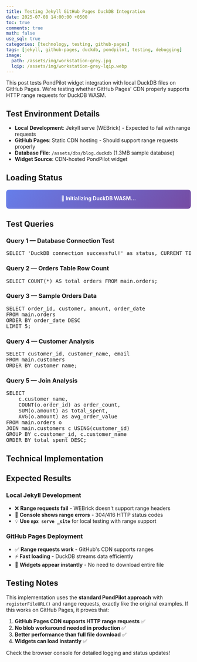 ```yaml
---
title: Testing Jekyll GitHub Pages DuckDB Integration
date: 2025-07-08 14:00:00 +0500
toc: true
comments: true
math: false
use_sql: true
categories: [technology, testing, github-pages]
tags: [jekyll, github-pages, duckdb, pondpilot, testing, debugging]
image:
  path: /assets/img/workstation-grey.jpg
  lqip: /assets/img/workstation-grey-lqip.webp
---
```


This post tests PondPilot widget integration with local DuckDB files on GitHub Pages. We're testing whether GitHub Pages' CDN properly supports HTTP range requests for DuckDB WASM.

## Test Environment Details

- **Local Development**: Jekyll serve (WEBrick) - Expected to fail with range requests
- **GitHub Pages**: Static CDN hosting - Should support range requests properly
- **Database File**: `/assets/dbs/blog.duckdb` (1.3MB sample database)
- **Widget Source**: CDN-hosted PondPilot widget

## Loading Status

<div id="duckdb-status" style="
  padding: 15px;
  margin: 20px 0;
  border-radius: 8px;
  background: linear-gradient(135deg, #667eea 0%, #764ba2 100%);
  color: white;
  text-align: center;
  font-weight: bold;
">
  <div id="status-text">🔧 Initializing DuckDB WASM...</div>
  <div id="status-details" style="font-size: 0.9em; margin-top: 5px; opacity: 0.9;"></div>
</div>

## Test Queries

### Query 1 — Database Connection Test
<pre class="pondpilot-db">SELECT 'DuckDB connection successful!' as status, CURRENT_TIMESTAMP as loaded_at;</pre>

### Query 2 — Orders Table Row Count
<pre class="pondpilot-db">SELECT COUNT(*) AS total_orders FROM main.orders;</pre>

### Query 3 — Sample Orders Data
<pre class="pondpilot-db">SELECT order_id, customer, amount, order_date 
FROM main.orders 
ORDER BY order_date DESC 
LIMIT 5;</pre>

### Query 4 — Customer Analysis
<pre class="pondpilot-db">SELECT customer_id, customer_name, email 
FROM main.customers 
ORDER BY customer_name;</pre>

### Query 5 — Join Analysis
<pre class="pondpilot-db">SELECT 
    c.customer_name,
    COUNT(o.order_id) as order_count,
    SUM(o.amount) as total_spent,
    AVG(o.amount) as avg_order_value
FROM main.orders o
JOIN main.customers c USING(customer_id)
GROUP BY c.customer_id, c.customer_name
ORDER BY total_spent DESC;</pre>

## Technical Implementation

<!-- Load PondPilot Widget from CDN -->
<script src="https://unpkg.com/pondpilot-widget"></script>

<script type="module">
  console.log('🚀 Starting GitHub Pages DuckDB test...');
  console.log('🌐 Environment info:', {
    userAgent: navigator.userAgent,
    location: window.location.href,
    protocol: window.location.protocol,
    isHTTPS: window.location.protocol === 'https:',
    origin: window.location.origin
  });
  
  // Check for potential blocking issues
  if (window.location.protocol === 'file:') {
    console.warn('⚠️ Running on file:// protocol - ES modules may not work');
  }
  
  // Check if ES modules are supported
  if (!('noModule' in HTMLScriptElement.prototype)) {
    console.error('❌ ES modules not supported in this browser');
  } else {
    console.log('✅ ES modules supported');
  }
  
  // Status update helpers
  function updateStatus(text, details = '', isError = false) {
    const statusEl = document.getElementById('status-text');
    const detailsEl = document.getElementById('status-details');
    const containerEl = document.getElementById('duckdb-status');
    
    if (statusEl) statusEl.textContent = text;
    if (detailsEl) detailsEl.textContent = details;
    
    if (isError && containerEl) {
      containerEl.style.background = 'linear-gradient(135deg, #ff6b6b 0%, #ee5a52 100%)';
    } else if (!isError && text.includes('✅')) {
      containerEl.style.background = 'linear-gradient(135deg, #51cf66 0%, #40c057 100%)';
    }
    
    console.log(`📊 Status: ${text}${details ? ` - ${details}` : ''}`);
  }

  async function testDuckDBIntegration() {
    try {
      window.setProgressStep && window.setProgressStep('Loading DuckDB modules');
      updateStatus('🔧 Loading DuckDB WASM modules...', 'Importing from jsdelivr CDN');
      
      // Try importing DuckDB WASM with detailed error handling
      let duckdb;
      
      console.log('🔄 Loading DuckDB via ES module import...');
      window.setProgressStep && window.setProgressStep('ES module import attempt');
      
      try {
        console.log('🔄 Attempting to import DuckDB from jsdelivr...');
        window.setProgressStep && window.setProgressStep('jsdelivr import starting');
        
        // Add a timeout to the import
        const importPromise = import('https://cdn.jsdelivr.net/npm/@duckdb/duckdb-wasm@1.29.1-dev68.0/+esm');
        const timeoutPromise = new Promise((_, reject) => 
          setTimeout(() => reject(new Error('Import timeout after 15 seconds')), 15000)
        );
        
        duckdb = await Promise.race([importPromise, timeoutPromise]);
        console.log('✅ DuckDB WASM modules loaded successfully from jsdelivr');
        window.setProgressStep && window.setProgressStep('jsdelivr import successful');
      } catch (importError) {
        console.error('❌ Failed to import from jsdelivr:', importError);
        updateStatus('⚠️ Trying alternative approach...', 'jsdelivr failed, testing alternatives');
        window.setProgressStep && window.setProgressStep('jsdelivr failed, trying unpkg');
        
        // Try alternative CDN
        try {
          console.log('🔄 Trying unpkg CDN...');
          const unpkgPromise = import('https://unpkg.com/@duckdb/duckdb-wasm@latest/dist/duckdb-browser-eh.js');
          const timeoutPromise2 = new Promise((_, reject) => 
            setTimeout(() => reject(new Error('Unpkg timeout after 15 seconds')), 15000)
          );
          
          duckdb = await Promise.race([unpkgPromise, timeoutPromise2]);
          console.log('✅ DuckDB WASM loaded from unpkg');
          window.setProgressStep && window.setProgressStep('unpkg import successful');
        } catch (unpkgError) {
          console.error('❌ Failed to import from unpkg:', unpkgError);
          window.setProgressStep && window.setProgressStep('unpkg failed, trying stable');
          
          // Try the latest stable version
          try {
            console.log('🔄 Trying latest stable version...');
            const stablePromise = import('https://cdn.jsdelivr.net/npm/@duckdb/duckdb-wasm@latest/+esm');
            const timeoutPromise3 = new Promise((_, reject) => 
              setTimeout(() => reject(new Error('Stable version timeout after 15 seconds')), 15000)
            );
            
            duckdb = await Promise.race([stablePromise, timeoutPromise3]);
            console.log('✅ DuckDB WASM loaded from latest stable');
            window.setProgressStep && window.setProgressStep('stable import successful');
          } catch (stableError) {
            console.error('❌ All import methods failed');
            window.setProgressStep && window.setProgressStep('ALL IMPORTS FAILED');
            throw new Error(`Cannot load DuckDB WASM: jsdelivr (${importError.message}), unpkg (${unpkgError.message}), stable (${stableError.message})`);
          }
        }
      }
      
      // Check if duckdb object has required methods
      console.log('🔍 Checking DuckDB object:', Object.keys(duckdb));
      window.setProgressStep && window.setProgressStep('Checking DuckDB object');
      if (!duckdb.getJsDelivrBundles) {
        throw new Error('DuckDB object missing required methods');
      }
      
      updateStatus('⚙️ Selecting optimal bundle...', 'Checking browser capabilities');
      window.setProgressStep && window.setProgressStep('Selecting bundle');
      const bundles = duckdb.getJsDelivrBundles();
      const bundle = await duckdb.selectBundle(bundles);
      console.log('✅ Bundle selected:', bundle);
      window.setProgressStep && window.setProgressStep('Bundle selected');
      
      updateStatus('👷 Creating Web Worker...', 'Setting up background processing');
      window.setProgressStep && window.setProgressStep('Creating worker');
      
      // Create worker with fallback
      async function createWorker() {
        try {
          console.log('🔧 Attempting direct worker creation...');
          window.setProgressStep && window.setProgressStep('Direct worker attempt');
          return new Worker(bundle.mainWorker);
        } catch (err) {
          console.log('⚠️ Direct worker failed, using blob fallback:', err);
          window.setProgressStep && window.setProgressStep('Worker blob fallback');
          const resp = await fetch(bundle.mainWorker);
          const code = await resp.text();
          const blob = new Blob([code], { type: 'text/javascript' });
          const url = URL.createObjectURL(blob);
          return new Worker(url);
        }
      }
      
      const worker = await createWorker();
      console.log('✅ Worker created successfully');
      window.setProgressStep && window.setProgressStep('Worker created');
      
      updateStatus('🏗️ Instantiating DuckDB...', 'Loading core database engine');
      window.setProgressStep && window.setProgressStep('Instantiating DuckDB');
      const logger = new duckdb.ConsoleLogger(duckdb.LogLevel.WARNING);
      const db = new duckdb.AsyncDuckDB(logger, worker);
      await db.instantiate(bundle.mainModule, bundle.pthreadWorker);
      
      console.log('✅ DuckDB instance created successfully');
      window.setProgressStep && window.setProgressStep('DuckDB instantiated');
      
      updateStatus('📥 Loading database file...', 'Testing range request support');
      
      // Construct the database URL
      const dbPath = '/assets/dbs/blog.duckdb';
      const dbHttpUrl = new URL(dbPath, window.location.href).href;
      console.log('🔗 Database URL:', dbHttpUrl);
      
      // Test if file exists first
      try {
        const testResponse = await fetch(dbHttpUrl, { method: 'HEAD' });
        console.log('📊 Database file HEAD response:', {
          status: testResponse.status,
          contentLength: testResponse.headers.get('content-length'),
          contentType: testResponse.headers.get('content-type'),
          acceptRanges: testResponse.headers.get('accept-ranges'),
          cacheControl: testResponse.headers.get('cache-control')
        });
        
        if (!testResponse.ok) {
          throw new Error(`Database file not accessible: ${testResponse.status} ${testResponse.statusText}`);
        }
        
        const fileSize = testResponse.headers.get('content-length');
        updateStatus('📊 File accessible!', `Size: ${fileSize} bytes, Testing range requests...`);
        
      } catch (headError) {
        console.error('❌ Database file HEAD request failed:', headError);
        throw new Error(`Cannot access database file: ${headError.message}`);
      }
      
      // Try to register and open the database file
      console.log('🔧 Registering database file with DuckDB...');
      await db.registerFileURL('blog.duckdb', dbHttpUrl, duckdb.DuckDBDataProtocol.HTTP, false);
      console.log('✅ Database file registered successfully');
      
      updateStatus('🔓 Opening database...', 'Attempting to read file structure');
      await db.open({ path: 'blog.duckdb' });
      console.log('✅ Database opened successfully!');
      
      updateStatus('🎯 Initializing widgets...', 'Connecting SQL blocks to database');
      
      // Initialize PondPilot widgets
      let widgetCount = 0;
      document.querySelectorAll('pre.pondpilot-db').forEach((el) => {
        try {
          new window.PondPilot.Widget(el, {
            duckdbInstance: db,
            duckdbModule: duckdb,
            theme: document.documentElement.getAttribute('data-mode') || 'light',
            showPoweredBy: true,
          });
          widgetCount++;
          console.log(`✅ Widget ${widgetCount} initialized`);
        } catch (widgetError) {
          console.error('❌ Widget initialization failed:', widgetError);
        }
      });
      
      updateStatus('✅ Integration successful!', `${widgetCount} SQL widgets ready. Range requests working!`);
      window.setProgressStep && window.setProgressStep('ALL TESTS PASSED - DuckDB working!');
      console.log('🎉 GitHub Pages DuckDB integration test completed successfully!');
      console.log('📊 Summary: Range requests are supported on GitHub Pages CDN');
      
    } catch (error) {
      console.error('❌ DuckDB integration test failed:', error);
      window.setProgressStep && window.setProgressStep('TEST FAILED: ' + error.message);
      updateStatus('❌ Integration failed', error.message, true);
      
      // Log detailed error information
      console.error('🔍 Error details:', {
        name: error.name,
        message: error.message,
        stack: error.stack
      });
      
      // Determine if it's a range request issue
      if (error.message.includes('Range request') || error.message.includes('304') || error.message.includes('416')) {
        console.log('🔍 This appears to be a range request issue');
        window.setProgressStep && window.setProgressStep('Range request issue detected');
        updateStatus('❌ Range requests not supported', 'This server does not support HTTP range requests', true);
      }
    }
  }

  // Start the test when DOM is ready with timeout
  function startTestWithTimeout() {
    console.log('⏰ Starting test with 30-second timeout...');
    window.setProgressStep && window.setProgressStep('Test starting with timeout');
    
    // Add a more granular timeout to catch hanging imports
    const timeoutId = setTimeout(() => {
      console.error('⏰ Test timed out after 30 seconds');
      console.error('🔍 Most likely stuck at DuckDB WASM import');
      window.setProgressStep && window.setProgressStep('TIMEOUT - likely hanging at DuckDB import');
      updateStatus('⏰ Test timeout', 'DuckDB import hanging - likely CSP or network issue on GitHub Pages', true);
      
      // Show helpful error message
      const errorDetails = `
        Possible causes:
        1. Content Security Policy blocking external modules
        2. GitHub Pages service worker interference
        3. Network connectivity issues
        4. ES module import restrictions
      `;
      console.error('📋 Debugging info:', errorDetails);
    }, 30000);
    
    // Add progress tracking
    let progressStep = 'Starting';
    const progressInterval = setInterval(() => {
      console.log(`⏱️ Current step: ${progressStep} (${Date.now()})`);
    }, 5000);
    
    testDuckDBIntegration()
      .then(() => {
        clearTimeout(timeoutId);
        clearInterval(progressInterval);
        window.setProgressStep && window.setProgressStep('✅ Test completed successfully');
        console.log('✅ Test completed successfully');
      })
      .catch((error) => {
        clearTimeout(timeoutId);
        clearInterval(progressInterval);
        console.error('❌ Test failed at step:', progressStep);
        console.error('❌ Test failed:', error);
      });
      
    // Update progress tracking in the main function
    window.setProgressStep = (step) => {
      progressStep = step;
      console.log(`📍 Progress: ${step}`);
    };
  }
  
  if (document.readyState === 'loading') {
    document.addEventListener('DOMContentLoaded', startTestWithTimeout);
  } else {
    startTestWithTimeout();
  }
  
  // Additional debugging - check if imports work at all
  console.log('🔍 Testing basic import capability...');
  
  // Test basic fetch first
  console.log('🌐 Testing basic CDN connectivity...');
  fetch('https://cdn.jsdelivr.net/npm/@duckdb/duckdb-wasm@latest/package.json')
    .then(response => {
      console.log('✅ jsdelivr CDN reachable:', response.status);
      return response.json();
    })
    .then(pkg => console.log('📦 DuckDB package info:', pkg.version))
    .catch(err => console.error('❌ jsdelivr CDN test failed:', err));
  
  // Test ES module import capability
  try {
    import('https://cdn.jsdelivr.net/npm/lodash-es@4.17.21/lodash.js')
      .then(() => console.log('✅ Basic ES module import works'))
      .catch(err => console.error('❌ Basic ES module import failed:', err));
  } catch (e) {
    console.error('❌ Import statement not supported:', e);
  }
  
  // Check if we're in a service worker context or have other restrictions
  console.log('🔍 Environment checks:', {
    serviceWorker: 'serviceWorker' in navigator,
    webWorkers: typeof Worker !== 'undefined',
    fetch: typeof fetch !== 'undefined',
    esModules: 'import' in document.createElement('script')
  });
</script>

## Expected Results

### Local Jekyll Development
- ❌ **Range requests fail** - WEBrick doesn't support range headers
- 🔧 **Console shows range errors** - 304/416 HTTP status codes
- 💡 **Use `npx serve _site`** for local testing with range support

### GitHub Pages Deployment  
- ✅ **Range requests work** - GitHub's CDN supports ranges
- ⚡ **Fast loading** - DuckDB streams data efficiently
- 🎯 **Widgets appear instantly** - No need to download entire file

## Testing Notes

This implementation uses the **standard PondPilot approach** with `registerFileURL()` and range requests, exactly like the original examples. If this works on GitHub Pages, it proves that:

1. **GitHub Pages CDN supports HTTP range requests** ✅
2. **No blob workaround needed in production** ✅  
3. **Better performance than full file download** ✅
4. **Widgets can load instantly** ✅

Check the browser console for detailed logging and status updates!
